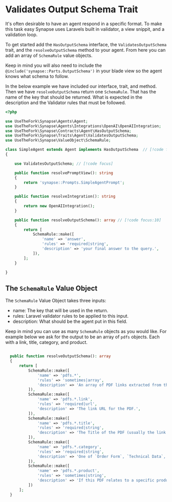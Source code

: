 # Validates Output Schema Trait

It's often desirable to have an agent respond in a specific format. To make this task easy Synapse uses Laravels built in validator, a view snippit, and a validation loop.

To get started add the `HasOutputSchema` interface, the `ValidatesOutputSchema` trait, and the `resolveOutputSchema` method to your agent. From here you can add an array of `SchemaRule` value objects.

Keep in mind you will also need to include the `@include('synapse::Parts.OutputSchema')` in your blade view so the agent knows what schema to follow.

In the below example we have included our interface, trait, and method. Then we have `resolveOutputSchema` return one `SchemaRule`. That has the name of the key that should be returned. What is expected in the description and the Validator rules that must be followed.

```php
<?php

use UseTheFork\Synapse\Agents\Agent;
use UseTheFork\Synapse\Agents\Integrations\OpenAI\OpenAIIntegration;
use UseTheFork\Synapse\Contracts\Agent\HasOutputSchema;
use UseTheFork\Synapse\Traits\Agent\ValidatesOutputSchema;
use UseTheFork\Synapse\ValueObject\SchemaRule;

class SimpleAgent extends Agent implements HasOutputSchema  // [!code focus]
{

    use ValidatesOutputSchema; // [!code focus]

    public function resolvePromptView(): string
    {
        return 'synapse::Prompts.SimpleAgentPrompt';
    }

    public function resolveIntegration(): string
    {
        return new OpenAIIntegration();
    }

    public function resolveOutputSchema(): array // [!code focus:10]
    {
        return [
            SchemaRule::make([
                'name' => 'answer',
                'rules' => 'required|string',
                'description' => 'your final answer to the query.',
            ]),
        ];
    }

}
```

## The `SchemaRule` Value Object
The `SchemaRule` Value Object takes three inputs:
* name: The key that will be used in the return.
* rules: Laravel validator rules to be applied to this input.
* description: What should be the agent put in this field.

Keep in mind you can use as many `SchemaRule` objects as you would like. For example below we ask for the output to be an array of `pdfs` objects. Each with a link, title, category, and product.

```php

  public function resolveOutputSchema(): array
  {
      return [
          SchemaRule::make([
              'name' => 'pdfs.*',
              'rules' => 'sometimes|array',
              'description' => 'An array of PDF links extracted from the website content.',
          ]),
          SchemaRule::make([
              'name' => 'pdfs.*.link',
              'rules' => 'required|url',
              'description' => 'The link URL for the PDF.',
          ]),
          SchemaRule::make([
              'name' => 'pdfs.*.title',
              'rules' => 'required|string',
              'description' => 'The Title of the PDF (usually the link text) in title case.',
          ]),
          SchemaRule::make([
              'name' => 'pdfs.*.category',
              'rules' => 'required|string',
              'description' => 'One of `Order Form`, `Technical Data`, `Catalog`, `Parts Manual`, `Brochure`, `Template`, `Miscellaneous`',
          ]),
          SchemaRule::make([
              'name' => 'pdfs.*.product',
              'rules' => 'sometimes|string',
              'description' => 'If this PDF relates to a specific product put the name here.',
          ])
      ];
  }

```
